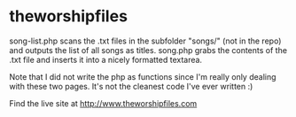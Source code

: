 # theworshipfiles

song-list.php scans the .txt files in the subfolder "songs/" (not in the repo) and outputs the list of all songs as titles.
song.php grabs the contents of the .txt file and inserts it into a nicely formatted textarea. 

Note that I did not write the php as functions since I'm really only dealing with these two pages. 
It's not the cleanest code I've ever written :)

Find the live site at http://www.theworshipfiles.com 
